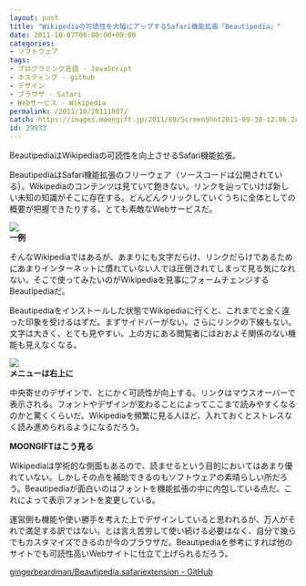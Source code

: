 ```yaml
---
layout: post
title: "Wikipediaの可読性を大幅にアップするSafari機能拡張「Beautipedia」"
date: 2011-10-07T06:00:00+09:00
categories:
- ソフトウェア
tags: 
- プログラミング言語 - JavaScript
- ホスティング - github
- デザイン
- ブラウザ - Safari
- Webサービス - Wikipedia
permalink: /2011/10/20111007/
catch: https://images.moongift.jp/2011/09/ScreenShot2011-09-30-12.06.24_thumb.png
id: 29933
---
```

BeautipediaはWikipediaの可読性を向上させるSafari機能拡張。

  

BeautipediaはSafari機能拡張のフリーウェア（ソースコードは公開されている）。Wikipediaのコンテンツは見ていて飽きない。リンクを辿っていけば新しい未知の知識がそこに存在する。どんどんクリックしていくうちに全体としての概要が把握できたりする。とても素敵なWebサービスだ。

  

[![](https://images.moongift.jp/2011/09/ScreenShot2011-09-26-14.38.30_thumb.png)](https://images.moongift.jp/2011/09/55efbcb4e1aa17446d1f0e4b76cb0f16.png)  
**一例**

  

そんなWikipediaではあるが、あまりにも文字だらけ、リンクだらけであるためにあまりインターネットに慣れていない人では圧倒されてしまって見る気になれない。そこで使ってみたいのがWikipediaを見事にフォームチェンジするBeautipediaだ。

  
<!--more-->  

Beautipediaをインストールした状態でWikipediaに行くと、これまでと全く違った印象を受けるはずだ。まずサイドバーがない。さらにリンクの下線もない。文字は大きく、とても見やすい。上の方にある閲覧者にはおおよそ関係のない機能も見えなくなる。

  

[![](https://images.moongift.jp/2011/09/ScreenShot2011-09-30-12.06.24_thumb.png)](https://images.moongift.jp/2011/09/eb7a162b7c1ca4873d8086113e27aa51.png)  
**メニューは右上に**

  

中央寄せのデザインで、とにかく可読性が向上する。リンクはマウスオーバーで表示される。フォントやデザインが変わることによってここまで読みやすくなるのかと驚くくらいだ。Wikipediaを頻繁に見る人ほど、入れておくとストレスなく読み進められるようになるだろう。

  
  
  

**MOONGIFTはこう見る**

  

Wikipediaは学術的な側面もあるので、読ませるという目的においてはあまり優れていない。しかしその点を補助できるのもソフトウェアの素晴らしい所だろう。Beautipediaが面白いのはフォントを機能拡張の中に内包している点だ。これによって表示フォントを変更している。

  

運営側も機能や使い勝手を考えた上でデザインしていると思われるが、万人がそれで満足する訳ではない。とは言え苦労して使い続ける必要はなく、自分で幾らでもカスタマイズできるのが今のブラウザだ。Beautipediaを参考にすれば他のサイトでも可読性高いWebサイトに仕立て上げられるだろう。

  

[gingerbeardman/Beautipedia.safariextension - GitHub](https://github.com/gingerbeardman/Beautipedia.safariextension)

